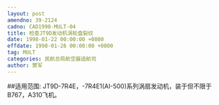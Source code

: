 ```yaml
---
layout: post
amendno: 39-2124
cadno: CAD1998-MULT-04
title: 检查JT9D发动机涡轮盘裂纹
date: 1998-01-22 00:00:00 +0800
effdate: 1998-01-26 00:00:00 +0800
tag: MULT
categories: 民航总局航空器适航司
author: 樊军
---
```


##适用范围:
JT9D-7R4E，-7R4E1(AI-500)系列涡扇发动机，装于但不限于B767，A310飞机。

